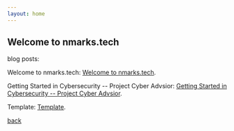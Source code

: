 ```yaml
---
layout: home
---
```


## Welcome to nmarks.tech

blog posts:

Welcome to nmarks.tech: [Welcome to nmarks.tech](./posts/0.html).

Getting Started in Cybersecurity -- Project Cyber Advsior: [Getting Started in Cybersecurity -- Project Cyber Advsior](./posts/1.html).

Template: [Template](./posts/2.html).

[back](../)
